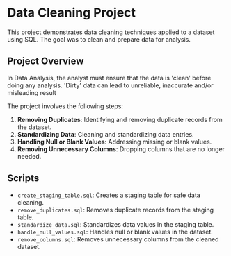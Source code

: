 # Data Cleaning Project

This project demonstrates data cleaning techniques applied to a dataset using SQL. The goal was to clean and prepare data for analysis.

## Project Overview
In Data Analysis, the analyst must ensure that the data is 'clean' before doing any analysis. 'Dirty' data can lead to unreliable, inaccurate and/or misleading result

The project involves the following steps:
1. **Removing Duplicates**: Identifying and removing duplicate records from the dataset.
2. **Standardizing Data**: Cleaning and standardizing data entries.
3. **Handling Null or Blank Values**: Addressing missing or blank values.
4. **Removing Unnecessary Columns**: Dropping columns that are no longer needed.

## Scripts

- `create_staging_table.sql`: Creates a staging table for safe data cleaning.
- `remove_duplicates.sql`: Removes duplicate records from the staging table.
- `standardize_data.sql`: Standardizes data values in the staging table.
- `handle_null_values.sql`: Handles null or blank values in the dataset.
- `remove_columns.sql`: Removes unnecessary columns from the cleaned dataset.





